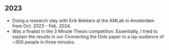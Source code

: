 ## 2023

- Doing a research stay with Erik Bekkers at the AMLab in Amsterdam from Oct. 2023 - Feb. 2024.
- Was a finalist in the 3 Minute Thesis competition. Essentially, I tried to explain the results in our Connecting the Dots paper to a lay-audience of ~300
  people in three minutes.
